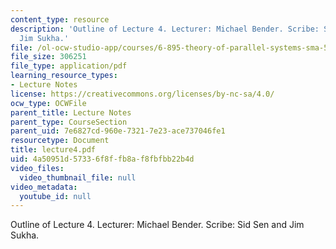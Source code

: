 ```yaml
---
content_type: resource
description: 'Outline of Lecture 4. Lecturer: Michael Bender. Scribe: Sid Sen and
  Jim Sukha.'
file: /ol-ocw-studio-app/courses/6-895-theory-of-parallel-systems-sma-5509-fall-2003/4a50951d57336f8ffb8af8fbfbb22b4d_lecture4.pdf
file_size: 306251
file_type: application/pdf
learning_resource_types:
- Lecture Notes
license: https://creativecommons.org/licenses/by-nc-sa/4.0/
ocw_type: OCWFile
parent_title: Lecture Notes
parent_type: CourseSection
parent_uid: 7e6827cd-960e-7321-7e23-ace737046fe1
resourcetype: Document
title: lecture4.pdf
uid: 4a50951d-5733-6f8f-fb8a-f8fbfbb22b4d
video_files:
  video_thumbnail_file: null
video_metadata:
  youtube_id: null
---
```

Outline of Lecture 4. Lecturer: Michael Bender. Scribe: Sid Sen and Jim Sukha.